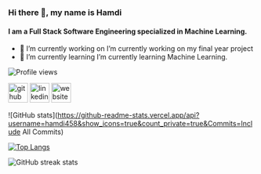 ### Hi there 👋, my name is Hamdi
#### I am a Full Stack Software Engineering specialized in Machine Learning.

- 🔭 I’m currently working on I’m currently working on my final year project 
- 🌱 I’m currently learning  I’m currently learning Machine Learning. 


![Profile views](https://gpvc.arturio.dev/hamdi458)  



[<img src='https://cdn.jsdelivr.net/npm/simple-icons@3.0.1/icons/github.svg' alt='github' height='40'>](https://github.com/hamdi458)  [<img src='https://cdn.jsdelivr.net/npm/simple-icons@3.0.1/icons/linkedin.svg' alt='linkedin' height='40'>](https://www.linkedin.com/in/hamdi-ghorbel/)  [<img src='https://cdn.jsdelivr.net/npm/simple-icons@3.0.1/icons/icloud.svg' alt='website' height='40'>](https://hamdi-gh-portfolio.netlify.app/)  

![GitHub stats](https://github-readme-stats.vercel.app/api?username=hamdi458&show_icons=true&count_private=true&Commits=Include All Commits)  


[![Top Langs](https://github-readme-stats.vercel.app/api/top-langs/?username=hamdi458&langs_count=20)](https://github.com/anuraghazra/github-readme-stats)

![GitHub streak stats](https://github-readme-streak-stats.herokuapp.com/?user=hamdi458)  
